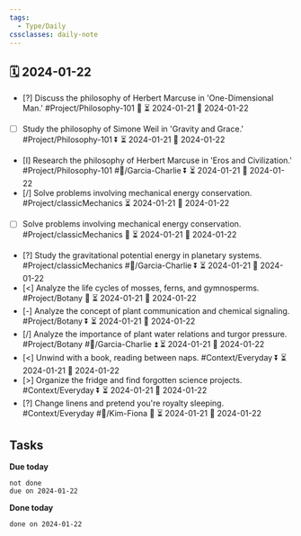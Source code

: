 ```yaml
---
tags:
  - Type/Daily
cssclasses: daily-note
---
```


## 🗓️ 2024-01-22

- [?] Discuss the philosophy of Herbert Marcuse in 'One-Dimensional Man.' #Project/Philosophy-101 🔺 ⏳ 2024-01-21 📅 2024-01-22
- [ ] Study the philosophy of Simone Weil in 'Gravity and Grace.' #Project/Philosophy-101 ⏬ ⏳ 2024-01-21 📅 2024-01-22
- [I] Research the philosophy of Herbert Marcuse in 'Eros and Civilization.' #Project/Philosophy-101 #👤/Garcia-Charlie ⏬ ⏳ 2024-01-21 📅 2024-01-22
- [/] Solve problems involving mechanical energy conservation. #Project/classicMechanics ⏳ 2024-01-21 📅 2024-01-22
- [ ] Solve problems involving mechanical energy conservation. #Project/classicMechanics 🔽 ⏳ 2024-01-21 📅 2024-01-22
- [?] Study the gravitational potential energy in planetary systems. #Project/classicMechanics #👤/Garcia-Charlie ⏬ ⏳ 2024-01-21 📅 2024-01-22
- [<] Analyze the life cycles of mosses, ferns, and gymnosperms. #Project/Botany 🔼 ⏳ 2024-01-21 📅 2024-01-22
- [-] Analyze the concept of plant communication and chemical signaling. #Project/Botany ⏬ ⏳ 2024-01-21 📅 2024-01-22
- [/] Analyze the importance of plant water relations and turgor pressure. #Project/Botany #👤/Garcia-Charlie ⏫ ⏳ 2024-01-21 📅 2024-01-22
- [<] Unwind with a book, reading between naps. #Context/Everyday ⏬ ⏳ 2024-01-21 📅 2024-01-22
- [>] Organize the fridge and find forgotten science projects. #Context/Everyday ⏬ ⏳ 2024-01-21 📅 2024-01-22
- [?] Change linens and pretend you're royalty sleeping. #Context/Everyday #👤/Kim-Fiona 🔺 ⏳ 2024-01-21 📅 2024-01-22

## Tasks

**Due today**

```tasks
not done
due on 2024-01-22
```

**Done today**

```tasks
done on 2024-01-22
```
            